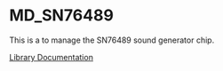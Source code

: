 # MD_SN76489

This is a to manage the SN76489 sound generator chip.  

[Library Documentation](https://majicdesigns.github.io/MD_SN74689/)